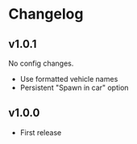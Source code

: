# Changelog

## v1.0.1
No config changes.

* Use formatted vehicle names
* Persistent "Spawn in car" option

## v1.0.0
* First release

